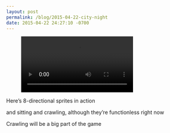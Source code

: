 ```yaml
---
layout: post
permalink: /blog/2015-04-22-city-night
date: 2015-04-22 24:27:10 -0700
---
```


<!-- blank line -->
<figure class="video_container">
  <video controls="true" allowfullscreen="true">
    <source src="/videos/tumblr_nn88wsR6qt1s8sajy.mp4" type="video/mp4">
  </video>
</figure>
<!-- blank line -->

Here’s 8-directional sprites in action

and sitting and crawling, although they’re functionless right now

Crawling will be a big part of the game
